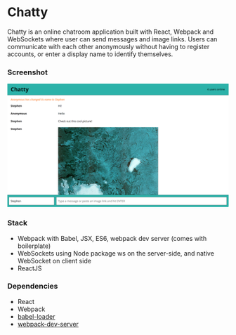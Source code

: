 Chatty
=====================

Chatty is an online chatroom application built with React, Webpack and WebSockets where user can send messages and image links. Users can communicate with each other anonymously without having to register accounts, or enter a display name to identify themselves.

### Screenshot

![Demo Image](https://github.com/icwangtw/chattyapp/blob/master/docs/demo.png)

### Stack

* Webpack with Babel, JSX, ES6, webpack dev server (comes with boilerplate)
* WebSockets using Node package ws on the server-side, and native WebSocket on client side
* ReactJS

### Dependencies

* React
* Webpack
* [babel-loader](https://github.com/babel/babel-loader)
* [webpack-dev-server](https://github.com/webpack/webpack-dev-server)
